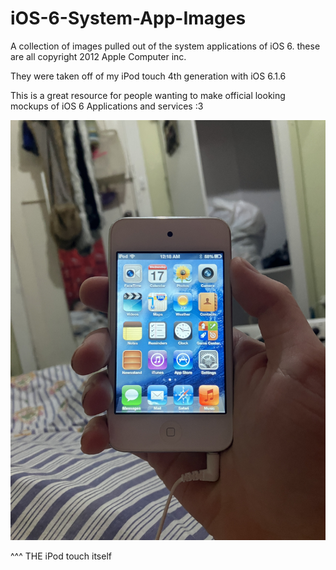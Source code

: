 # iOS-6-System-App-Images
A collection of images pulled out of the system applications of iOS 6. these are all copyright 2012 Apple Computer inc.


They were taken off of my iPod touch 4th generation with iOS 6.1.6

This is a great resource for people wanting to make official looking mockups of iOS 6 Applications and services :3 


![A picture of my iPod touch](myipod.JPG)


^^^ THE iPod touch itself
